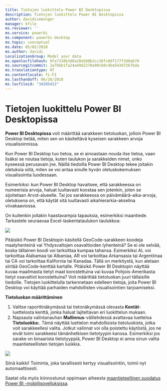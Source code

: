 ```yaml
---
title: Tietojen luokittelu Power BI Desktopissa
description: Tietojen luokittelu Power BI Desktopissa
author: davidiseminger
manager: kfile
ms.reviewer: ''
ms.service: powerbi
ms.component: powerbi-desktop
ms.topic: conceptual
ms.date: 05/02/2018
ms.author: davidi
LocalizationGroup: Model your data
ms.openlocfilehash: 9fa7310b3d0a20a588b2cc26fc0df177f3d0ab70
ms.sourcegitcommit: 2a7bbb1fa24a49d2278a90cb0c4be543d7267bda
ms.translationtype: HT
ms.contentlocale: fi-FI
ms.lasthandoff: 06/26/2018
ms.locfileid: "34285412"
---
```

# <a name="data-categorization-in-power-bi-desktop"></a>Tietojen luokittelu Power BI Desktopissa
**Power BI Desktopissa** voit määrittää sarakkeen tietoluokan, jolloin Power BI Desktop tietää, miten sen on käsiteltävä kyseisen sarakkeen arvoja visualisoinnissa.

Kun Power BI Desktop tuo tietoa, se ei ainoastaan nouda itse tietoa, vaan lisäksi se noutaa tietoja, kuten taulukon ja sarakkeiden nimet, onko kyseessä perusavain jne.  Näillä tiedoilla Power BI Desktop tekee joitakin oletuksia siitä, miten se voi antaa sinulle hyvän oletuskokemuksen visualisointia luodessaan. 

Esimerkiksi: kun Power BI Desktop havaitsee, että sarakkeessa on numeerisia arvoja, haluat luultavasti koostaa sen jotenkin, joten se sijoitetaan Arvot-alueelle. Tai jos sarakkeessa on päivämäärä-aika-arvoja, oletuksena on, että käytät sitä luultavasti aikahierarkia-akselina viivakaaviossa.

On kuitenkin joitakin haastavampia tapauksia, esimerkiksi maantiede. Tarkastele seuraavaa Excel-laskentataulukon taulukkoa:

![](media/desktop-data-categorization/datacategorizationtable.png)

Pitäisikö Power BI Desktopin käsitellä GeoCode-sarakkeen koodeja maalyhenteinä vai Yhdysvaltojen osavaltioiden lyhenteinä?  Se ei ole selvää, koska tällainen koodi voi tarkoittaa kumpaa tahansa.  Esimerkiksi AL voi tarkoittaa Alabamaa tai Albaniaa, AR voi tarkoittaa Arkansasia tai Argentiinaa tai CA voi tarkoittaa Kalifornia tai Kanadaa. Tällä on merkitystä, kun aletaan siirtää GeoCode-kenttää kartalle.  Pitäisikö Power BI Desktopin näyttää kuvaa maailmasta tietyt maat korostettuina vai kuvaa Pohjois-Amerikasta tietyt osavaltiot korostettuina?  Voit määrittää tietoluokan juuri tällaisille tiedoille. Tietojen luokittelulla tarkennetaan edelleen tietoja, joita Power BI Desktop voi käyttää parhaiden mahdollisten visualisointien tarjoamiseksi.  

**Tietoluokan määrittäminen**

1. Valitse raporttinäkymässä tai tietonäkymässä olevasta **Kentät**-luettelosta kenttä, jonka haluat lajiteltavan eri luokittelun mukaan.
2. Napsauta valintanauhan **Mallinnus**-välilehdessä avattavaa luetteloa **Tietoluokka:**.  Tämä näyttää luettelon mahdollisista tietoluokista, jotka voit sarakkeellesi valita.  Jotkut valinnat voi olla poistettu käytöstä, jos ne eivät toimi sarakkeesi tämänhetkisen tietotyypin kanssa.  Esimerkiksi jos sarake on binaarista tietotyyppiä, Power BI Desktop ei anna sinun valita maantieteellisten tietojen luokkia. 

![](media/desktop-data-categorization/datacategorization.gif)

Siinä kaikki!  Toiminta, joka tavallisesti kertyy visualisointiin, toimii nyt automaattisesti.  

Saatat olla myös kiinnostunut oppimaan aiheesta [maantieteellinen suodatus Power BI -mobiilisovelluksissa](desktop-mobile-geofiltering.md).

